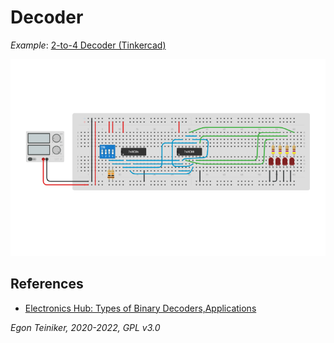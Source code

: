# Decoder

_Example_: [2-to-4 Decoder (Tinkercad)](https://www.tinkercad.com/things/ga2CvBVTqgL)

![2-to-4 Decoder](decoder.png)


## References

* [Electronics Hub: Types of Binary Decoders,Applications](https://www.electronicshub.org/binary-decoder/)


*Egon Teiniker, 2020-2022, GPL v3.0* 
